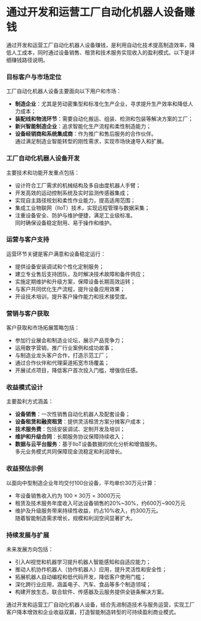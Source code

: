 # 通过开发和运营工厂自动化机器人设备赚钱
通过开发和运营工厂自动化机器人设备赚钱，是利用自动化技术提高制造效率，降低人工成本，同时通过设备销售、租赁和技术服务实现收入的盈利模式。以下是详细赚钱路径说明。

### 目标客户与市场定位  
工厂自动化机器人设备主要面向以下用户和市场：  
* **制造企业**：尤其是劳动密集型和标准化生产企业，寻求提升生产效率和降低人力成本；  
* **装配线和物流环节**：需要自动化搬运、组装、检测和包装等解决方案的工厂；  
* **新兴智能制造企业**：追求智能化生产流程和柔性制造能力；  
* **设备经销商和系统集成商**：作为推广和售后服务的合作伙伴。  
通过满足制造业智能转型的刚性需求，实现市场快速导入和扩展。

### 工厂自动化机器人设备开发  
主要技术和功能开发重点包括：  
* 设计符合工厂需求的机械结构及多自由度机器人手臂；  
* 开发高效的运动控制系统及实时监测传感器集成；  
* 实现自主路径规划和柔性作业能力，提高适用范围；  
* 集成工业物联网（IIoT）技术，实现远程管理与数据采集；  
* 注重设备安全、防护与维护便捷，满足工业级标准。  
同时确保设备稳定耐用、易于操作和维护。

### 运营与客户支持  
运营环节关键是客户满意和设备稳定运行：  
* 提供设备安装调试和个性化定制服务；  
* 建立专业售后支持团队，及时解决技术故障和备件供应；  
* 实施定期维护和升级方案，保障设备长期高效运转；  
* 与客户共同优化生产流程，提升设备应用效果；  
* 开设技术培训，提升客户操作能力和技术接受度。

### 营销与客户获取  
客户获取和市场拓展策略包括：  
* 参加行业展会和制造业论坛，展示产品竞争力；  
* 运用数字营销，推广行业案例和成功故事；  
* 与制造业龙头客户合作，打造示范工厂；  
* 通过合作伙伴和代理渠道拓宽市场覆盖；  
* 开展试点项目，降低客户首次投入门槛，增强信任感。

### 收益模式设计  
主要盈利方式涵盖：  
* **设备销售**：一次性销售自动化机器人及配套设备；  
* **设备租赁和融资租赁**：提供灵活租赁方案分摊客户成本；  
* **技术服务费**：包括安装调试、定制开发及培训；  
* **维护和升级合同**：长期服务协议保障持续收入；  
* **数据与云平台服务**：基于IIoT设备数据的优化分析和增值服务。  
多元业务模式共同保障现金流稳定和利润增长。

### 收益预估示例  
以面向中型制造企业年均交付100台设备，平均单价30万元计算：  
* 年设备销售收入约为 100 × 30万 = 3000万元  
* 租赁及技术服务年度收入可达设备销售的20%~30%，约600万~900万元  
* 维护及升级服务带来持续性收益，约占10%收入，约300万元。  
随着智能制造需求增长，规模和利润空间显著扩大。

### 持续发展与扩展  
未来发展方向包括：  
* 引入AI视觉和机器学习提升机器人智能感知和自适应能力；  
* 推动人机协作机器人（协作机器人）应用，提升灵活性和安全性；  
* 拓展机器人自动编程和低代码开发，降低客户使用门槛；  
* 深化跨行业应用，涵盖电子、汽车、食品等多个制造领域；  
* 构建开放生态，联合软件、传感器及云服务提供全链条解决方案。  

通过开发和运营工厂自动化机器人设备，结合先进制造技术与服务运营，实现工厂客户降本增效和企业收益双赢，打造智能制造转型的可持续盈利商业模式。
